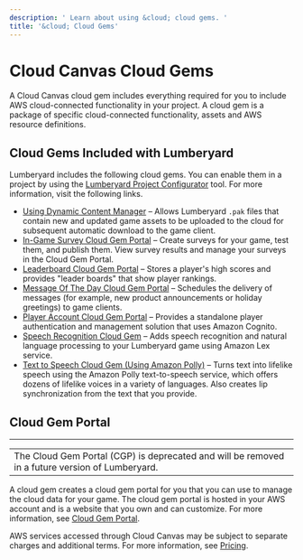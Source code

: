 ```yaml
---
description: ' Learn about using &cloud; cloud gems. '
title: '&cloud; Cloud Gems'
---
```

# Cloud Canvas Cloud Gems<a name="gems-system-gem-aws-cloud-gems"></a>

A Cloud Canvas cloud gem includes everything required for you to include AWS cloud\-connected functionality in your project\. A cloud gem is a package of specific cloud\-connected functionality, assets and AWS resource definitions\.

## Cloud Gems Included with Lumberyard<a name="gems-system-gem-aws-cloud-gems-in-lumberyard"></a>

Lumberyard includes the following cloud gems\. You can enable them in a project by using the [Lumberyard Project Configurator](/docs/userguide/configurator/intro.md) tool\. For more information, visit the following links\.
+ [Using Dynamic Content Manager](/docs/userguide/gems/cloud-canvas/dc-manager.md) – Allows Lumberyard `.pak` files that contain new and updated game assets to be uploaded to the cloud for subsequent automatic download to the game client\.
+ [In\-Game Survey Cloud Gem Portal](/docs/userguide/gems/cloud-canvas/in-game-survey.md) – Create surveys for your game, test them, and publish them\. View survey results and manage your surveys in the Cloud Gem Portal\.
+ [Leaderboard Cloud Gem Portal](/docs/userguide/gems/cloud-canvas/leaderboard.md) – Stores a player's high scores and provides "leader boards" that show player rankings\.
+ [Message Of The Day Cloud Gem Portal](/docs/userguide/gems/cloud-canvas/message-of-the-day.md) – Schedules the delivery of messages \(for example, new product announcements or holiday greetings\) to game clients\.
+ [Player Account Cloud Gem Portal](/docs/userguide/gems/cloud-canvas/player-account.md) – Provides a standalone player authentication and management solution that uses Amazon Cognito\.
+ [Speech Recognition Cloud Gem](/docs/userguide/gems/cloud-canvas/speech-recognition-intro.md) – Adds speech recognition and natural language processing to your Lumberyard game using Amazon Lex service\.
+ [Text to Speech Cloud Gem \(Using Amazon Polly\)](/docs/userguide/gems/cloud-canvas/text-to-speech-intro.md) – Turns text into lifelike speech using the Amazon Polly text\-to\-speech service, which offers dozens of lifelike voices in a variety of languages\. Also creates lip synchronization from the text that you provide\.

## Cloud Gem Portal<a name="gems-system-gem-aws-cloud-gems-portal"></a>


****  

|  | 
| --- |
|  The Cloud Gem Portal \(CGP\) is deprecated and will be removed in a future version of Lumberyard\.  | 

A cloud gem creates a cloud gem portal for you that you can use to manage the cloud data for your game\. The cloud gem portal is hosted in your AWS account and is a website that you own and can customize\. For more information, see [Cloud Gem Portal](/docs/userguide/gems/cloud-canvas/portal.md)\.

AWS services accessed through Cloud Canvas may be subject to separate charges and additional terms\. For more information, see [Pricing](/docs/userguide/gems/cloud-canvas/overview-pricing.md)\.